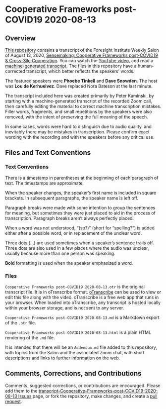 # Cooperative Frameworks post-COVID19 2020-08-13

## Overview

[This repository](https://github.com/peterkaminski/transcript-Cooperative-Frameworks-post-COVID19-2020-08-13) contains a transcript of the Foresight Institute Weekly Salon of August 13, 2020, [Sensemaking: Cooperative Frameworks post-COVID19 & Cross-Silo Cooperation](https://www.facebook.com/events/901430270378723/).  You can watch the [YouTube video](https://www.youtube.com/watch?v=0qNEDoYYLUY), and read a [machine-generated transcript](https://otter.ai/s/wHFNUJLyTniIetIidPt5fA).  The files in this repository have a human-corrected transcript, which better reflects the speakers’ words.

The featured speakers were **Phoebe Tinkell** and **Dave Snowden**.  The host was **Lou de Kerhuelvez**.  Dave replaced Nora Bateson at the last minute.

The transcript included here was created primarily by Peter Kaminski, by starting with a machine-generated transcript of the recorded Zoom call, then carefully editing the material to correct machine transcription mistakes.  Filler words, fragments, and small repetitions by the speakers were also removed, with the intent of preserving the full meaning of the speech.

In some cases, words were hard to distinguish due to audio quality, and inevitably there may be mistakes in transcription.  Please confirm exact wording with the recording and with the speakers before any critical use.

## Files and Text Conventions

### Text Conventions

There is a timestamp in parentheses at the beginning of each paragraph of text.  The timestamps are approximate.

When the speaker changes, the speaker’s first name is included in square brackets. In subsequent paragraphs, the speaker name is left off.

Paragraph breaks were made with some intention to group the sentences for meaning, but sometimes they were just placed to aid in the process of transcription.  Paragraph breaks aren’t always perfectly placed.

When a word was not understood, “(sp?)” (short for “spelling?”) is added either after a possible word, or in replacement of the unclear word.

Three dots (…) are used sometimes when a speaker’s sentence trails off.  Three dots are also used in a few places where the audio was unclear, usually because more than one person was speaking.

**Bold** formatting is used when the speaker emphasized a word.

### Files

`Cooperative Frameworks post-COVID19 2020-08-13.otr` is the original transcript file.  It is in oTranscribe format.  [oTranscribe](https://otranscribe.com/) can be used to view or edit this file along with the video.  oTranscribe is a free web app that runs in your browser.  When loaded into oTranscribe, any transcript is hosted locally within your browser storage, and is not sent to any server.

`Cooperative Frameworks post-COVID19 2020-08-13.md` is a Markdown export of the `.otr` file.

`Cooperative Frameworks post-COVID19 2020-08-13.html` is a plain HTML rendering of the `.md` file.

It is intended that there will be an `Addendum.md` file added to this repository, with topics from the Salon and the associated Zoom chat, with short descriptions and links to further information on the web.

## Comments, Corrections, and Contributions

Comments, suggested corrections, or contributions are encouraged.  Please add them to the [transcript-Cooperative-Frameworks-post-COVID19-2020-08-13 Issues](https://github.com/peterkaminski/transcript-Cooperative-Frameworks-post-COVID19-2020-08-13/issues) page, or fork the repository, make changes, and create a [pull request](https://github.com/peterkaminski/transcript-Cooperative-Frameworks-post-COVID19-2020-08-13/pulls).

